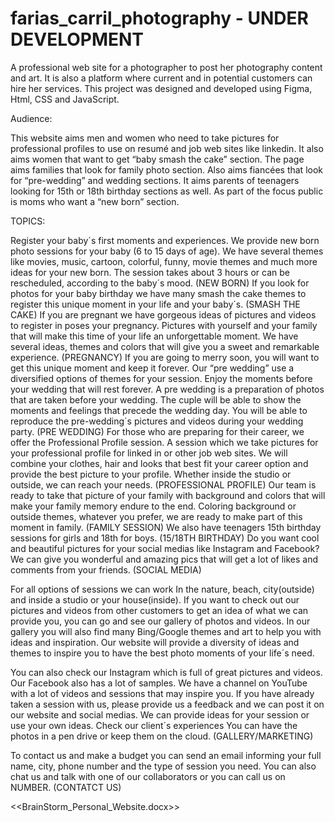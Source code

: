 # farias_carril_photography - UNDER DEVELOPMENT
A professional web site for a photographer to post her photography content and art. It is also a platform where current and in potential customers can hire her services. This project was designed and developed using Figma, Html, CSS and JavaScript.

 



Audience:


This website aims men and women who need to take
pictures for professional profiles to use on resumé and job web sites like
linkedin. It also aims women that want to get “baby smash the cake” section.
The page aims families that look for family photo section. Also aims fiancées
that look for “pre-wedding”  and wedding
sections. It aims parents of teenagers looking for 15th  or 18th birthday sections as well. As part of
the focus public is moms who want a “new born” section.   



TOPICS:

Register your baby´s first moments and experiences. We provide new born photo sessions for your baby (6 to 15 days of age). We have several themes like movies, music, cartoon, colorful, funny, movie themes and much more ideas for your new born. The session takes about 3 hours or can be rescheduled, according to the baby´s mood.  (NEW BORN)
If you look for photos for your baby birthday we have many smash the cake themes to register this unique moment in your life and your baby´s.  (SMASH THE CAKE)
If you are pregnant we have gorgeous ideas of pictures and videos to register in poses your pregnancy. Pictures with yourself and your family that will make this time of your life an unforgettable moment. We have several ideas, themes and colors that will give you a sweet and remarkable experience. (PREGNANCY)
If you are going to merry soon, you will want to get this unique moment and keep it forever. Our “pre wedding” use a diversified options of themes for your session. Enjoy the moments before your wedding that will rest forever. 
A pre wedding is a preparation of photos that are taken before your wedding. The cuple will be able to show the moments and feelings that precede the wedding day. You will be able to reproduce the pre-wedding´s pictures and videos during your wedding party. (PRE WEDDING)
For those who are preparing for their career, we offer the Professional Profile session. A session which we take pictures for your professional profile for linked in or other job web sites. We will combine your clothes, hair and looks that best fit your career option and provide the best picture to your profile. Whether inside the studio or outside, we can reach your needs. (PROFESSIONAL PROFILE)
Our team is ready to take that picture of your family with background and colors that will make your family memory endure to the end. Coloring background or outside themes, whatever you prefer, we are ready to make part of this moment in family. (FAMILY SESSION)
We also have teenagers 15th birthday sessions for girls and 18th for boys. (15/18TH BIRTHDAY) 
Do you want cool and beautiful pictures for your social medias like Instagram and Facebook? We can give you wonderful and amazing pics that will get a lot of likes and comments from your friends. (SOCIAL MEDIA)


For all options of sessions we can work In the nature, beach, city(outside) and inside a studio or your house(inside).
If you want to check out our pictures and videos from other customers to get an idea of what we can provide you, you can go and see our gallery of photos and videos. In our gallery you will also find many Bing/Google themes and art to help you with ideas and inspiration. Our website will provide a diversity of ideas and themes to inspire you to have the best photo moments of your life´s need.


You can also check our Instagram which is full of great pictures and videos. Our Facebook also has a lot of samples. 
We have a channel on YouTube with a lot of videos and sessions that may inspire you.
If you have already taken a session with us, please provide us a feedback and we can post it on our website and social medias.
We can provide ideas for your session or use your own ideas. 
Check our client´s experiences
You can have the photos in a pen drive or keep them on the cloud. (GALLERY/MARKETING)


To contact us and make a budget you can send an email informing your full name, city, phone number and the type of session you need. You can also chat us and talk with one of our collaborators or you can call us on NUMBER. (CONTATCT US)




<<BrainStorm_Personal_Website.docx>>

 





 





